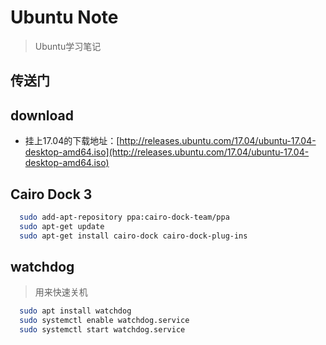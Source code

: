 # Ubuntu Note
> Ubuntu学习笔记

## 传送门


## download
* 挂上17.04的下载地址：[http://releases.ubuntu.com/17.04/ubuntu-17.04-desktop-amd64.iso](http://releases.ubuntu.com/17.04/ubuntu-17.04-desktop-amd64.iso)

## Cairo Dock 3
```bash
  sudo add-apt-repository ppa:cairo-dock-team/ppa
  sudo apt-get update
  sudo apt-get install cairo-dock cairo-dock-plug-ins
```


## watchdog  
> 用来快速关机
```bash
  sudo apt install watchdog
  sudo systemctl enable watchdog.service
  sudo systemctl start watchdog.service
```
